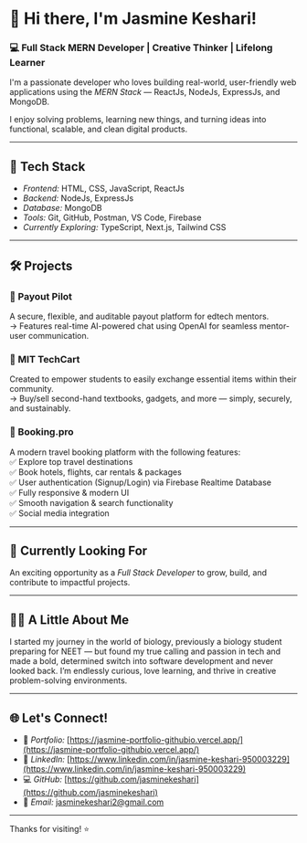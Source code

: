 # 👋 Hi there, I'm Jasmine Keshari!

### 💻 Full Stack MERN Developer | Creative Thinker | Lifelong Learner

I'm a passionate developer who loves building real-world, user-friendly web applications using the *MERN Stack* — ReactJs, NodeJs, ExpressJs, and MongoDB. 

I enjoy solving problems, learning new things, and turning ideas into functional, scalable, and clean digital products.

---

## 🚀 Tech Stack

- *Frontend:* HTML, CSS, JavaScript, ReactJs  
- *Backend:* NodeJs, ExpressJs  
- *Database:* MongoDB  
- *Tools:* Git, GitHub, Postman, VS Code, Firebase  
- *Currently Exploring:* TypeScript, Next.js, Tailwind CSS

---

## 🛠 Projects

### 🔹 Payout Pilot  
A secure, flexible, and auditable payout platform for edtech mentors.  
→ Features real-time AI-powered chat using OpenAI for seamless mentor-user communication.

### 🔹 MIT TechCart  
Created to empower students to easily exchange essential items within their community.  
→ Buy/sell second-hand textbooks, gadgets, and more — simply, securely, and sustainably.

### 🔹 Booking.pro  
A modern travel booking platform with the following features:  
✅ Explore top travel destinations  
✅ Book hotels, flights, car rentals & packages  
✅ User authentication (Signup/Login) via Firebase Realtime Database  
✅ Fully responsive & modern UI  
✅ Smooth navigation & search functionality  
✅ Social media integration

---

## 🎯 Currently Looking For

An exciting opportunity as a *Full Stack Developer* to grow, build, and contribute to impactful projects.

---

## 🙋‍♀ A Little About Me

I started my journey in the world of biology, previously a biology student preparing for NEET — but found my true calling and passion in tech and made a bold, determined switch into software development and never looked back. I’m endlessly curious, love learning, and thrive in creative problem-solving environments.

---

## 🌐 Let's Connect!

- 🔗 *Portfolio:* [https://jasmine-portfolio-githubio.vercel.app/](https://jasmine-portfolio-githubio.vercel.app/)
- 💼 *LinkedIn:* [https://www.linkedin.com/in/jasmine-keshari-950003229](https://www.linkedin.com/in/jasmine-keshari-950003229)
- 💻 *GitHub:* [https://github.com/jasminekeshari](https://github.com/jasminekeshari)
- 📧 *Email:* jasminekeshari2@gmail.com

---

Thanks for visiting! ⭐
